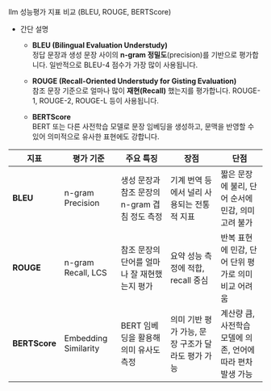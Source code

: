 llm 성능평가 지표 비교 (BLEU, ROUGE, BERTScore)
- 간단 설명

  - **BLEU (Bilingual Evaluation Understudy)**  
  정답 문장과 생성 문장 사이의 **n-gram 정밀도**(precision)를 기반으로 평가합니다. 일반적으로 BLEU-4 점수가 가장 많이 사용됩니다.

  - **ROUGE (Recall-Oriented Understudy for Gisting Evaluation)**  
  참조 문장 기준으로 얼마나 많이 **재현(Recall)** 했는지를 평가합니다. ROUGE-1, ROUGE-2, ROUGE-L 등이 사용됩니다.

  - **BERTScore**  
  BERT 또는 다른 사전학습 모델로 문장 임베딩을 생성하고, 문맥을 반영할 수 있어 의미적으로 유사한 표현에도 강합니다.

| 지표         | 평가 기준             | 주요 특징                                         | 장점                                                    | 단점                                                       |
|--------------|------------------------|--------------------------------------------------|---------------------------------------------------------|------------------------------------------------------------|
| **BLEU**     | n-gram Precision       | 생성 문장과 참조 문장의 n-gram 겹침 정도 측정        | 기계 번역 등에서 널리 사용되는 전통적 지표                     | 짧은 문장에 불리, 단어 순서에 민감, 의미 고려 불가              |
| **ROUGE**    | n-gram Recall, LCS     | 참조 문장의 단어를 얼마나 잘 재현했는지 평가         | 요약 성능 측정에 적합, recall 중심                           | 반복 표현에 민감, 단어 단위 평가로 의미 비교 어려움             |
| **BERTScore**| Embedding Similarity   | BERT 임베딩을 활용해 의미 유사도 측정                | 의미 기반 평가 가능, 문장 구조가 달라도 평가 가능             | 계산량 큼, 사전학습 모델에 의존, 언어에 따라 편차 발생 가능       |

